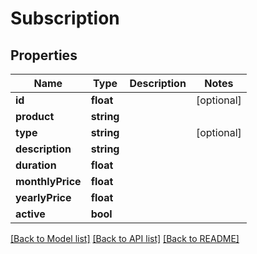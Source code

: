 # Subscription

## Properties
Name | Type | Description | Notes
------------ | ------------- | ------------- | -------------
**id** | **float** |  | [optional] 
**product** | **string** |  | 
**type** | **string** |  | [optional] 
**description** | **string** |  | 
**duration** | **float** |  | 
**monthlyPrice** | **float** |  | 
**yearlyPrice** | **float** |  | 
**active** | **bool** |  | 

[[Back to Model list]](../README.md#documentation-for-models) [[Back to API list]](../README.md#documentation-for-api-endpoints) [[Back to README]](../README.md)


